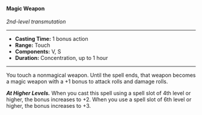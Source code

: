 #### Magic Weapon
*2nd-level transmutation*
___
- **Casting Time:** 1 bonus action
- **Range:** Touch
- **Components:** V, S
- **Duration:** Concentration, up to 1 hour
---
You touch a nonmagical weapon. Until the spell ends, that weapon becomes a magic weapon with a +1 bonus to attack rolls and damage rolls.

***At Higher Levels.*** When you cast this spell using a spell slot of 4th level or higher, the bonus increases to +2. When you use a spell slot of 6th level or higher, the bonus increases to +3.